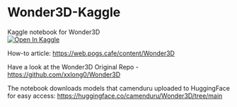 # Wonder3D-Kaggle
Kaggle notebook for Wonder3D  
[![Open In Kaggle](https://kaggle.com/static/images/open-in-kaggle.svg)](https://www.kaggle.com/code/pogscafe/wonder3d-kaggle)


How-to article: https://web.pogs.cafe/content/Wonder3D


Have a look at the Wonder3D Original Repo - https://github.com/xxlong0/Wonder3D  

The notebook downloads models that camenduru uploaded to HuggingFace for easy access: https://huggingface.co/camenduru/Wonder3D/tree/main
